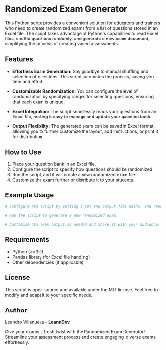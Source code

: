 # Randomized Exam Generator

This Python script provides a convenient solution for educators and trainers who need to create randomized exams from a list of questions stored in an Excel file. The script takes advantage of Python's capabilities to read Excel files, shuffle questions randomly, and generate a new exam document, simplifying the process of creating varied assessments.

## Features
- **Effortless Exam Generation:** Say goodbye to manual shuffling and selection of questions. This script automates the process, saving you time and effort.

- **Customizable Randomization:** You can configure the level of randomization by specifying ranges for selecting questions, ensuring that each exam is unique.

- **Excel Integration:** The script seamlessly reads your questions from an Excel file, making it easy to manage and update your question bank.

- **Output Flexibility:** The generated exam can be saved in Excel format, allowing you to further customize the layout, add instructions, or print it for distribution.

## How to Use
1. Place your question bank in an Excel file.
2. Configure the script to specify how questions should be randomized.
3. Run the script, and it will create a new randomized exam file.
4. Customize the exam further or distribute it to your students.

## Example Usage
```python
# Configure the script by setting input and output file paths, and randomization preferences.

# Run the script to generate a new randomized exam.

# Customize the exam output as needed and share it with your audience.
```

## Requirements
- Python (>=3.0)
- Pandas library (for Excel file handling)
- Other dependencies (if applicable)

## License
This script is open-source and available under the MIT license. Feel free to modify and adapt it to your specific needs.

## Author
Leandro Villanueva - **LeannDev**

Give your exams a fresh twist with the Randomized Exam Generator! Streamline your assessment process and create engaging, diverse exams effortlessly.